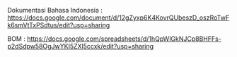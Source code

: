 

Dokumentasi Bahasa Indonesia : https://docs.google.com/document/d/12gZyxp6K4KovrQUbeszD_oszRoTwFk6smVtTxPSdtus/edit?usp=sharing

BOM : https://docs.google.com/spreadsheets/d/1hQpWlGkNJCp8BHFFs-p2dSdpw58OgJwYKI5ZXl5ccxk/edit?usp=sharing
